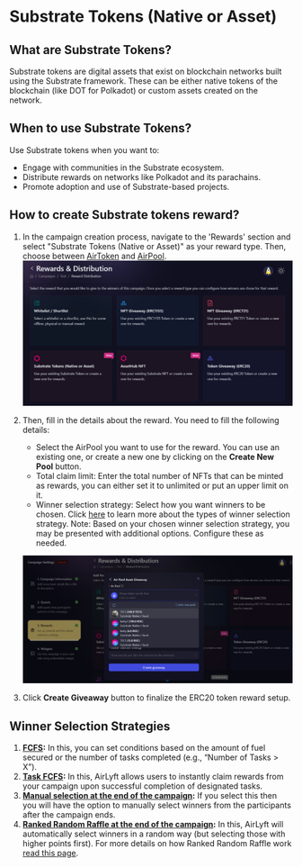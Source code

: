 # Substrate Tokens (Native or Asset)

## What are Substrate Tokens?

Substrate tokens are digital assets that exist on blockchain networks built using the Substrate framework. These can be either native tokens of the blockchain (like DOT for Polkadot) or custom assets created on the network.

## When to use Substrate Tokens?

Use Substrate tokens when you want to:

- Engage with communities in the Substrate ecosystem.
- Distribute rewards on networks like Polkadot and its parachains.
- Promote adoption and use of Substrate-based projects.

## How to create Substrate tokens reward?

1. In the campaign creation process, navigate to the 'Rewards' section and select "Substrate Tokens (Native or Asset)" as your reward type. Then, choose between [AirToken](../../../air-token) and [AirPool](../../../air-pool).
![Creating a Substrate Token NFT Giveaway](../images/rewardsmain.png)

2. Then, fill in the details about the reward. You need to fill the following details:
    - Select the AirPool you want to use for the reward. You can use an existing one, or create a new one by clicking on the **Create New Pool** button.
    - Total claim limit: Enter the total number of NFTs that can be minted as rewards, you can either set it to unlimited or put an upper limit on it.
    - Winner selection strategy: Select how you want winners to be chosen. Click [here](../winner-selection) to learn more about the types of winner selection strategy. 
    Note: Based on your chosen winner selection strategy, you may be presented with additional options. Configure these as needed.

    ![Substrate Token Creation](../images/substratetokenrewardcreation.png)

3. Click **Create Giveaway** button to finalize the ERC20 token reward setup.

## Winner Selection Strategies
1. **[FCFS](../winner-selection/fcfs):** In this, you can set conditions based on the amount of fuel secured or the number of tasks completed (e.g., “Number of Tasks > X”).
2. **[Task FCFS](../winner-selection/task-fcfs):** In this, AirLyft allows users to instantly claim rewards from your campaign upon successful completion of designated tasks.
3. **[Manual selection at the end of the campaign](../winner-selection/manual):** If you select this then you will have the option to manually select winners from the participants after the campaign ends.
4. **[Ranked Random Raffle at the end of the campaign](../winner-selection/ranked-random):** In this, AirLyft will automatically select winners in a random way (but selecting those with higher points first). For more details on how Ranked Random Raffle work [read this page](../winner-selection/ranked-random).